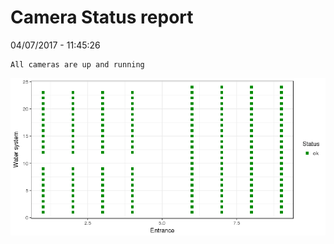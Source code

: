 Camera Status report
================
04/07/2017 - 11:45:26

    All cameras are up and running

![](camreport_files/figure-markdown_github/unnamed-chunk-2-1.png)
